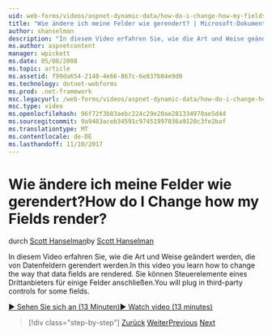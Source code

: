 ```yaml
---
uid: web-forms/videos/aspnet-dynamic-data/how-do-i-change-how-my-fields-render
title: "Wie ändere ich meine Felder wie gerendert? | Microsoft-Dokumentation"
author: shanselman
description: "In diesem Video erfahren Sie, wie die Art und Weise geändert werden, die von Datenfeldern gerendert werden. Sie können Steuerelemente eines Drittanbieters für einige Felder anschließen."
ms.author: aspnetcontent
manager: wpickett
ms.date: 05/08/2008
ms.topic: article
ms.assetid: f99da654-2148-4e66-867c-6e837b84e9d0
ms.technology: dotnet-webforms
ms.prod: .net-framework
msc.legacyurl: /web-forms/videos/aspnet-dynamic-data/how-do-i-change-how-my-fields-render
msc.type: video
ms.openlocfilehash: 96f72f3b83aebc224c29e20ae281334970ae5d4d
ms.sourcegitcommit: 9a9483aceb34591c97451997036a9120c3fe2baf
ms.translationtype: MT
ms.contentlocale: de-DE
ms.lasthandoff: 11/10/2017
---
```

<a name="how-do-i-change-how-my-fields-render"></a><span data-ttu-id="26c64-105">Wie ändere ich meine Felder wie gerendert?</span><span class="sxs-lookup"><span data-stu-id="26c64-105">How do I Change how my Fields render?</span></span>
====================
<span data-ttu-id="26c64-106">durch [Scott Hanselman](https://github.com/shanselman)</span><span class="sxs-lookup"><span data-stu-id="26c64-106">by [Scott Hanselman](https://github.com/shanselman)</span></span>

<span data-ttu-id="26c64-107">In diesem Video erfahren Sie, wie die Art und Weise geändert werden, die von Datenfeldern gerendert werden.</span><span class="sxs-lookup"><span data-stu-id="26c64-107">In this video you learn how to change the way that data fields are rendered.</span></span> <span data-ttu-id="26c64-108">Sie können Steuerelemente eines Drittanbieters für einige Felder anschließen.</span><span class="sxs-lookup"><span data-stu-id="26c64-108">You will plug in third-party controls for some fields.</span></span>

[<span data-ttu-id="26c64-109">&#9654; Sehen Sie sich an (13 Minuten)</span><span class="sxs-lookup"><span data-stu-id="26c64-109">&#9654; Watch video (13 minutes)</span></span>](https://channel9.msdn.com/Blogs/ASP-NET-Site-Videos/how-do-i-change-how-my-fields-render)

>[!div class="step-by-step"]
<span data-ttu-id="26c64-110">[Zurück](how-do-i-enable-inline-gridview-editing.md)
[Weiter](how-do-i-handle-business-logic-exceptions.md)</span><span class="sxs-lookup"><span data-stu-id="26c64-110">[Previous](how-do-i-enable-inline-gridview-editing.md)
[Next](how-do-i-handle-business-logic-exceptions.md)</span></span>
